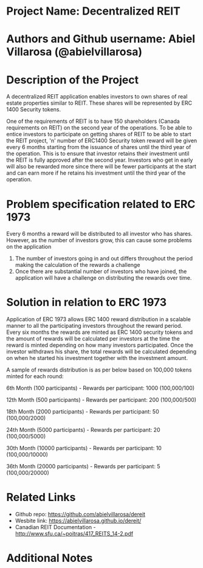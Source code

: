 # Project Name: Decentralized REIT

# Authors and Github username: Abiel Villarosa (@abielvillarosa)

# Description of the Project 

A decentralized REIT application enables investors to own shares of real estate properties similar to REIT. These shares will be represented by ERC 1400 Security tokens. 

One of the requirements of REIT is to have 150 shareholders (Canada requirements on REIT) on the second year of the operations. To be able to entice investors to participate on getting shares of REIT to be able to start the REIT project, 'n' number of ERC1400 Security token reward will be given every 6 months starting from the issuance of shares until the third year of the operation. This is to ensure that investor retains their investment until the REIT is fully approved after the second year. Investors who get in early will also be rewarded more since there will be fewer participants at the start and can earn more if he retains his investment until the third year of the operation.

# Problem specification related to ERC 1973

Every 6 months a reward will be distributed to all investor who has shares. However, as the number of investors grow, this can cause some problems on the application
1) The number of investors going in and out differs throughout the period making the calculation of the rewards a challenge
2) Once there are substantial number of investors who have joined, the application will have a challenge on distributing the rewards over time.

# Solution in relation to ERC 1973 

Application of ERC 1973 allows ERC 1400 reward distribution in a scalable manner to all the participating investors throughout the reward period. Every six months the rewards are minted as ERC 1400 security tokens and the amount of rewards will be calculated per investors at the time the reward is minted depending on how many investors participated. Once the investor withdraws his share, the total rewards will be calculated depending on when he started his investment together with the investment amount.

A sample of rewards distribution is as per below based on 100,000 tokens minted for each round:

6th Month (100 participants) - Rewards per participant: 1000 (100,000/100)

12th Month (500 participants) - Rewards per participant: 200 (100,000/500)

18th Month (2000 participants) - Rewards per participant: 50 (100,000/2000)

24th Month (5000 participants) - Rewards per participant: 20 (100,000/5000)

30th Month (10000 participants) - Rewards per participant: 10 (100,000/10000)

36th Month (20000 participants) - Rewards per participant: 5 (100,000/20000)


# Related Links

* Github repo: https://github.com/abielvillarosa/dereit
* Wesbite link: https://abielvillarosa.github.io/dereit/
* Canadian REIT Documentation - http://www.sfu.ca/~poitras/417_REITS_14-2.pdf

# Additional Notes 

